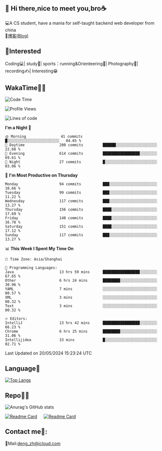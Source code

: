 👋 Hi there,nice to meet you,bro☕
---
💻A CS student, have a mania for self-taught backend web developer from china   
📌[博客(Blog)](https://github.com/HealUP/MyBlog)

 <!-- waka-box start -->
 <!-- waka-box end -->
 
🧲**Interested**
--
Coding💻| study📖| sports：running&Orienteering🏃‍| Photography📸| recording✍️| Interesting😁

WakaTime👨‍💻
---
<!--START_SECTION:waka-->
![Code Time](http://img.shields.io/badge/Code%20Time-1%2C164%20hrs%2029%20mins-blue)

![Profile Views](http://img.shields.io/badge/Profile%20Views-3-blue)

![Lines of code](https://img.shields.io/badge/From%20Hello%20World%20I%27ve%20Written-205.0%20thousand%20lines%20of%20code-blue)

**I'm a Night 🦉** 

```text
🌞 Morning                41 commits          █░░░░░░░░░░░░░░░░░░░░░░░░   04.65 % 
🌆 Daytime                200 commits         ██████░░░░░░░░░░░░░░░░░░░   22.68 % 
🌃 Evening                614 commits         █████████████████░░░░░░░░   69.61 % 
🌙 Night                  27 commits          █░░░░░░░░░░░░░░░░░░░░░░░░   03.06 % 
```
📅 **I'm Most Productive on Thursday** 

```text
Monday                   94 commits          ███░░░░░░░░░░░░░░░░░░░░░░   10.66 % 
Tuesday                  99 commits          ███░░░░░░░░░░░░░░░░░░░░░░   11.22 % 
Wednesday                117 commits         ███░░░░░░░░░░░░░░░░░░░░░░   13.27 % 
Thursday                 156 commits         ████░░░░░░░░░░░░░░░░░░░░░   17.69 % 
Friday                   148 commits         ████░░░░░░░░░░░░░░░░░░░░░   16.78 % 
Saturday                 151 commits         ████░░░░░░░░░░░░░░░░░░░░░   17.12 % 
Sunday                   117 commits         ███░░░░░░░░░░░░░░░░░░░░░░   13.27 % 
```


📊 **This Week I Spent My Time On** 

```text
🕑︎ Time Zone: Asia/Shanghai

💬 Programming Languages: 
Java                     13 hrs 59 mins      █████████████████░░░░░░░░   67.65 % 
Other                    6 hrs 24 mins       ████████░░░░░░░░░░░░░░░░░   30.96 % 
YAML                     7 mins              ░░░░░░░░░░░░░░░░░░░░░░░░░   00.57 % 
XML                      3 mins              ░░░░░░░░░░░░░░░░░░░░░░░░░   00.32 % 
Text                     3 mins              ░░░░░░░░░░░░░░░░░░░░░░░░░   00.32 % 

🔥 Editors: 
IntelliJ                 13 hrs 42 mins      █████████████████░░░░░░░░   66.23 % 
Chrome                   6 hrs 25 mins       ████████░░░░░░░░░░░░░░░░░   31.06 % 
Intellijidea             33 mins             █░░░░░░░░░░░░░░░░░░░░░░░░   02.71 % 
```


 Last Updated on 20/05/2024 15:23:24 UTC
<!--END_SECTION:waka-->

Language🚀
---
[![Top Langs](https://github-readme-stats.vercel.app/api/top-langs/?username=HealUP&layout=compact&hide_border=true)](https://github.com/HealUP)

Repo🧑‍💻
---
![Anurag's GitHub stats](https://github-readme-stats.vercel.app/api?username=HealUP&count_private=true&show_icons=true&theme=gruvbox&hide_border=true) 

[![Readme Card](https://github-readme-stats.vercel.app/api/pin/?username=HealUP&repo=InternetEy&theme=transparent)](https://github.com/HealUP/InternetEy) &emsp;
[![Readme Card](https://github-readme-stats.vercel.app/api/pin/?username=HealUP&repo=CampusExperience&theme=transparent)](https://github.com/HealUP/CampusExperience)


Contact me📱:
---
📮Mail:deng_zh@icloud.com  
